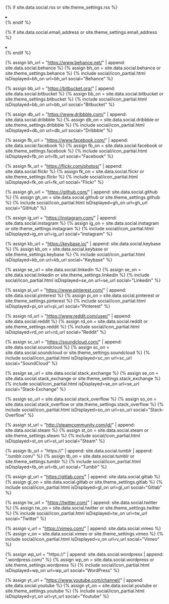 {% if site.data.social.rss or site.theme_settings.rss %}

<li>
    <a feed.xml href="{{ site.data.social.feed.path | default: 'feed.xml' | relative_url }}"
       title="{{ site.data.language.str_rss_follow | default: 'Follow RSS feed' }}">
        <span class="fa-stack fa-lg">
            <i class="fas fa-circle fa-stack-2x"></i>
            <i class="fas fa-rss fa-stack-1x fa-inverse"></i>
        </span>
    </a>
</li>
{% endif %}

{% if site.data.social.email_address or site.theme_settings.email_address %}

<li>
    <a href="mailto:{{ site.data.social.email_address }}"
       title="{{ site.data.language.str_email }}">
		<span class="fa-stack fa-lg">
            <i class="fas fa-circle fa-stack-2x"></i>
            <i class="fas fa-envelope fa-stack-1x fa-inverse"></i>
        </span>
    </a>
</li>
{% endif %}

{% assign bh_url = "https://www.behance.net/" | append: site.data.social.behance %}
{% assign bh_on = site.data.social.behance or site.theme_settings.behance %}
{% include social/icon_partial.html isDisplayed=bh_on url=bh_url social="Behance" %}

{% assign bb_url = "https://bitbucket.org/" | append: site.data.social.bitbucket %}
{% assign bb_on = site.data.social.bitbucket or site.theme_settings.bitbucket %}
{% include social/icon_partial.html isDisplayed=bb_on url=bb_url social="Bitbucket" %}

{% assign db_url = "https://www.dribbble.com/" | append: site.data.social.dribbble %}
{% assign db_on = site.data.social.dribbble or site.theme_settings.dribbble %}
{% include social/icon_partial.html isDisplayed=db_on url=db_url social="Dribbble" %}

{% assign fb_url = "https://www.facebook.com/" | append: site.data.social.facebook %}
{% assign fb_on = site.data.social.facebook or site.theme_settings.facebook %}
{% include social/icon_partial.html isDisplayed=fb_on url=fb_url social="Facebook" %}

{% assign fk_url = "https://flickr.com/photos/" | append: site.data.social.flickr %}
{% assign fk_on = site.data.social.flickr or site.theme_settings.flickr %}
{% include social/icon_partial.html isDisplayed=fk_on url=fk_url social="Flickr" %}

{% assign gh_url = "https://github.com/" | append: site.data.social.github %}
{% assign gh_on = site.data.social.github or site.theme_settings.github %}
{% include social/icon_partial.html isDisplayed=gh_on url=gh_url social="GitHub" %}

{% assign ig_url = "https://instagram.com/" | append: site.data.social.instagram %}
{% assign ig_on = site.data.social.instagram or site.theme_settings.instagram %}
{% include social/icon_partial.html isDisplayed=ig_on url=ig_url social="instagram" %}

{% assign kb_url = "https://keybase.io/" | append: site.data.social.keybase %}
{% assign kb_on = site.data.social.keybase or site.theme_settings.keybase %}
{% include social/icon_partial.html isDisplayed=kb_on url=kb_url social="Keybase" %}

{% assign se_url = site.data.social.linkedin %}
{% assign se_on = site.data.social.linkedin or site.theme_settings.linkedin %}
{% include social/icon_partial.html isDisplayed=se_on url=se_url social="Linkedin" %}

{% assign pi_url = "https://www.pinterest.com/" | append: site.data.social.pinterest %}
{% assign pi_on = site.data.social.pinterest or site.theme_settings.pinterest %}
{% include social/icon_partial.html isDisplayed=pi_on url=pi_url social="Pinterest" %}

{% assign rd_url = "https://www.reddit.com/user/" | append: site.data.social.reddit %}
{% assign rd_on = site.data.social.reddit or site.theme_settings.reddit %}
{% include social/icon_partial.html isDisplayed=rd_on url=rd_url social="Reddit" %}

{% assign sc_url = "https://soundcloud.com/" | append: site.data.social.soundcloud %}
{% assign sc_on = site.data.social.soundcloud or site.theme_settings.soundcloud %}
{% include social/icon_partial.html isDisplayed=sc_on url=sc_url social="SoundCloud" %}

{% assign se_url = site.data.social.stack_exchange %}
{% assign se_on = site.data.social.stack_exchange or site.theme_settings.stack_exchange %}
{% include social/icon_partial.html isDisplayed=se_on url=se_url social="Stack-Exchange" %}

{% assign so_url = site.data.social.stack_overflow %}
{% assign so_on = site.data.social.stack_overflow or site.theme_settings.stack_overflow %}
{% include social/icon_partial.html isDisplayed=so_on url=so_url social="Stack-Overflow" %}

{% assign st_url = "http://steamcommunity.com/id/" | append: site.data.social.steam %}
{% assign st_on = site.data.social.steam or site.theme_settings.steam %}
{% include social/icon_partial.html isDisplayed=st_on url=st_url social="Steam" %}

{% assign tb_url = "https://" | append: site.data.social.tumblr | append: ".tumblr.com/" %}
{% assign tb_on = site.data.social.tumblr or site.theme_settings.tumblr %}
{% include social/icon_partial.html isDisplayed=tb_on url=tb_url social="Tumblr" %}

{% assign gl_url = "https://gitlab.com/" | append: site.data.social.gitlab %}
{% assign gl_on = site.data.social.gitlab or site.theme_settings.gitlab %}
{% include social/icon_partial.html isDisplayed=gl_on url=gl_url social="Gitlab" %}

{% assign tw_url = "https://twitter.com/" | append: site.data.social.twitter %}
{% assign tw_on = site.data.social.twitter or site.theme_settings.twitter %}
{% include social/icon_partial.html isDisplayed=tw_on url=tw_url social="Twitter" %}

{% assign v_url = "https://vimeo.com/" | append: site.data.social.vimeo %}
{% assign v_on = site.data.social.vimeo or site.theme_settings.vimeo %}
{% include social/icon_partial.html isDisplayed=v_on url=v_url social="Vimeo" %}

{% assign wp_url = "https://" | append: site.data.social.wordpress | append: ".wordpress.com/" %}
{% assign wp_on = site.data.social.wordpress or site.theme_settings.wordpress %}
{% include social/icon_partial.html isDisplayed=wp_on url=wp_url social="WordPress" %}

{% assign yt_url = "https://www.youtube.com/channel/" | append: site.data.social.youtube %}
{% assign yt_on = site.data.social.youtube or site.theme_settings.youtube %}
{% include social/icon_partial.html isDisplayed=yt_on url=yt_url social="Youtube" %}
